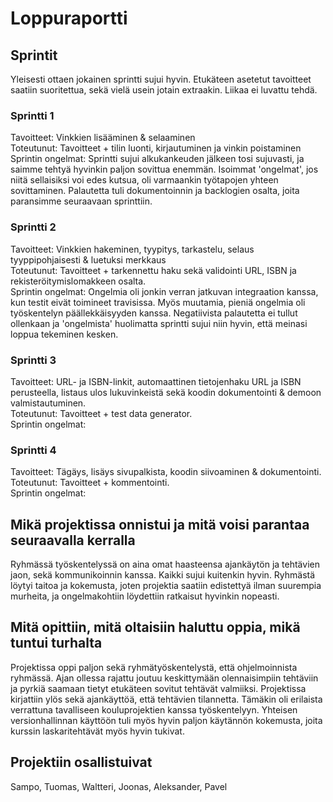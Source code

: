 # Loppuraportti

## Sprintit
Yleisesti ottaen jokainen sprintti sujui hyvin. Etukäteen asetetut tavoitteet saatiin suoritettua, sekä vielä usein jotain extraakin. Liikaa ei luvattu tehdä.

### Sprintti 1
Tavoitteet: Vinkkien lisääminen & selaaminen   
Toteutunut: Tavoitteet + tilin luonti, kirjautuminen ja vinkin poistaminen   
Sprintin ongelmat: Sprintti sujui alkukankeuden jälkeen tosi sujuvasti, ja saimme tehtyä hyvinkin paljon sovittua enemmän. Isoimmat 'ongelmat', jos niitä sellaisiksi voi edes kutsua, oli varmaankin työtapojen yhteen sovittaminen. Palautetta tuli dokumentoinnin ja backlogien osalta, joita paransimme seuraavaan sprinttiin.

### Sprintti 2
Tavoitteet: Vinkkien hakeminen, tyypitys, tarkastelu, selaus tyyppipohjaisesti & luetuksi merkkaus   
Toteutunut: Tavoitteet + tarkennettu haku sekä validointi URL, ISBN ja rekisteröitymislomakkeen osalta.  
Sprintin ongelmat: Ongelmia oli jonkin verran jatkuvan integraation kanssa, kun testit eivät toimineet travisissa. Myös muutamia, pieniä ongelmia oli työskentelyn päällekkäisyyden kanssa. Negatiivista palautetta ei tullut ollenkaan ja 'ongelmista' huolimatta sprintti sujui niin hyvin, että meinasi loppua tekeminen kesken.

### Sprintti 3
Tavoitteet: URL- ja ISBN-linkit, automaattinen tietojenhaku URL ja ISBN perusteella, listaus ulos lukuvinkeistä sekä koodin dokumentointi & demoon valmistautuminen.   
Toteutunut: Tavoitteet + test data generator.  
Sprintin ongelmat:

### Sprintti 4
Tavoitteet: Tägäys, lisäys sivupalkista, koodin siivoaminen & dokumentointi.   
Toteutunut: Tavoitteet + kommentointi.  
Sprintin ongelmat:

## Mikä projektissa onnistui ja mitä voisi parantaa seuraavalla kerralla
Ryhmässä työskentelyssä on aina omat haasteensa ajankäytön ja tehtävien jaon, sekä kommunikoinnin kanssa. Kaikki sujui kuitenkin hyvin. Ryhmästä löytyi taitoa ja kokemusta, joten projektia saatiin edistettyä ilman suurempia murheita, ja ongelmakohtiin löydettiin ratkaisut hyvinkin nopeasti.

## Mitä opittiin, mitä oltaisiin haluttu oppia, mikä tuntui turhalta
Projektissa oppi paljon sekä ryhmätyöskentelystä, että ohjelmoinnista ryhmässä. Ajan ollessa rajattu joutuu keskittymään olennaisimpiin tehtäviin ja pyrkiä saamaan tietyt etukäteen sovitut tehtävät valmiiksi. Projektissa kirjattiin ylös sekä ajankäyttöä, että tehtävien tilannetta. Tämäkin oli erilaista verrattuna tavalliseen kouluprojektien kanssa työskentelyyn. Yhteisen versionhallinnan käyttöön tuli myös hyvin paljon käytännön kokemusta, joita kurssin laskaritehtävät myös hyvin tukivat. 

## Projektiin osallistuivat
Sampo, Tuomas, Waltteri, Joonas, Aleksander, Pavel
